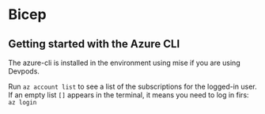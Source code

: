 # Bicep

## Getting started with the Azure CLI

The azure-cli is installed in the environment using mise if you are using Devpods.

Run `az account list` to see a list of the subscriptions for the logged-in user. If an empty list `[]` appears in the terminal, it means you need to log in firs: `az login`


